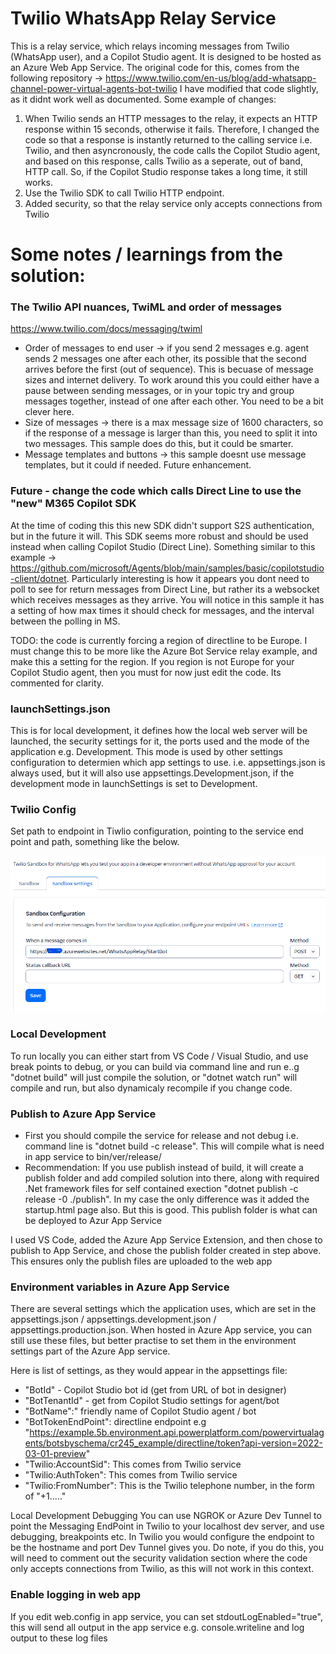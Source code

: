 # Twilio WhatsApp Relay Service
This is a relay service, which relays incoming messages from Twilio (WhatsApp user), and a Copilot Studio agent. It is designed to be hosted as an Azure Web App Service.
The original code for this, comes from the following repository -> https://www.twilio.com/en-us/blog/add-whatsapp-channel-power-virtual-agents-bot-twilio
I have modified that code slightly, as it didnt work well as documented. Some example of changes: 

1. When Twilio sends an HTTP messages to the relay, it expects an HTTP response within 15 seconds, otherwise it fails. Therefore, I changed the code so that a response is instantly returned to the calling service i.e. Twilio, and then asyncronously, the code calls the Copilot Studio agent, and based on this response, calls Twilio as a seperate, out of band, HTTP call. So, if the Copilot Studio response takes a long time, it still works.
2. Use the Twilio SDK to call Twilio HTTP endpoint.
3. Added security, so that the relay service only accepts connections from Twilio

# Some notes / learnings from the solution:

### The Twilio API nuances, TwiML and order of messages
https://www.twilio.com/docs/messaging/twiml

- Order of messages to end user -> if you send 2 messages e.g. agent sends 2 messages one after each other, its possible that the second arrives before the first (out of sequence). This is becuase of message sizes and internet delivery. To work around this you could either have a pause between sending messages, or in your topic try and group messages together, instead of one after each other. You need to be a bit clever here.
- Size of messages -> there is a max message size of 1600 characters, so if the response of a message is larger than this, you need to split it into two messages. This sample does do this, but it could be smarter.
- Message templates and buttons -> this sample doesnt use message templates, but it could if needed. Future enhancement.

### Future - change the code which calls Direct Line to use the "new" M365 Copilot SDK

At the time of coding this this new SDK didn't support S2S authentication, but in the future it will. This SDK seems more robust and should be used instead when calling Copilot Studio (Direct Line). Something similar to this example -> https://github.com/microsoft/Agents/blob/main/samples/basic/copilotstudio-client/dotnet.
Particularly interesting is how it appears you dont need to poll to see for return messages from Direct Line, but rather its a websocket which receives messages as they arrive. You will notice in this sample it has a setting of how max times it should check for messages, and the interval between the polling in MS.

TODO: the code is currently forcing a region of directline to be Europe. I must change this to be more like the Azure Bot Service relay example, and make this a setting for the region. If you region is not Europe for your Copilot Studio agent, then you must for now just edit the code. Its commented for clarity.

### launchSettings.json

This is for local development, it defines how the local web server will be launched, the security settings for it, the ports used and the mode of the application e.g. Development. This mode is used by other settings configuration to determien which app settings to use. i.e. appsettings.json is always used, but it will also use appsettings.Development.json, if the development mode in launchSettings is set to Development.

### Twilio Config

Set path to endpoint in Tiwlio configuration, pointing to the service end point and path, something like the below.

![Twilio Config](https://github.com/m-odonovan/copilot-studio-relays/blob/main/Twilio%20WhatsApp%20Relay/images/TwilioConfig.png?raw=true "Twilio Config")

### Local Development

To run locally you can either start from VS Code / Visual Studio, and use break points to debug, or you can build via command line and run e..g "dotnet build" will just compile the solution, or "dotnet watch run" will compile and run, but also dynamicaly recompile if you change code.

### Publish to Azure App Service

 - First you should compile the service for release and not debug i.e. command line is "dotnet build -c release". This will compile what is need in app service to bin/ver/release/
 - Recommendation: If you use publish instead of build, it will create a publish folder and add compiled solution into there, along with required .Net framework files for self contained exection "dotnet publish -c release -0 ./publish". In my case the only difference was it added the startup.html page also. But this is good. This publish folder is what can be deployed to Azur App Service

I used VS Code, added the Azure App Service Extension, and then chose to publish to App Service, and chose the publish folder created in step above. This ensures only the publish files are uploaded to the web app

### Environment variables in Azure App Service

There are several settings which the application uses, which are set in the appsettings.json / appsettings.development.json / appsettings.production.json. When hosted in Azure App service, you can still use these files, but better practise to set them in the environment settings part of the Azure App service.

Here is list of settings, as they would appear in the appsettings file:

- "BotId" - Copilot Studio bot id (get from URL of bot in designer)
- "BotTenantId" - get from Copilot Studio settings for agent/bot
- "BotName":" friendly name of Copilot Studio agent / bot
- "BotTokenEndPoint": directline endpoint e.g "https://example.5b.environment.api.powerplatform.com/powervirtualagents/botsbyschema/cr245_example/directline/token?api-version=2022-03-01-preview"
- "Twilio:AccountSid": This comes from Twilio service
- "Twilio:AuthToken": This comes from Twilio service
- "Twilio:FromNumber": This is the Twilio telephone number, in the form of "+1....."

Local Development Debugging
You can use NGROK or Azure Dev Tunnel to point the Messaging EndPoint in Twilio to your localhost dev server, and use debugging, breakpoints etc. In Twilio you would configure the endpoint to be the hostname and port Dev Tunnel gives you. Do note, if you do this, you will need to comment out the security validation section where the code only accepts connections from Twilio, as this will not work in this context.


### Enable logging in web app

If you edit web.config in app service, you can set stdoutLogEnabled="true", this will send all output in the app service e.g. console.writeline and log output to these log files

